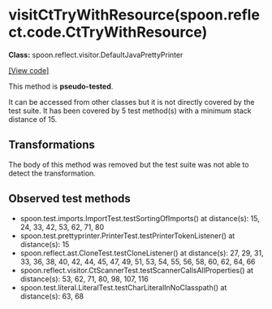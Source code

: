 # visitCtTryWithResource(spoon.reflect.code.CtTryWithResource)

**Class:** spoon.reflect.visitor.DefaultJavaPrettyPrinter

[[View code]](https://github.com/INRIA/spoon/blob/fd878bc71b73fc1da82356eaa6578f760c70f0de/src/main/java//spoon/reflect/visitor/DefaultJavaPrettyPrinter.java#L1701)

This method is **pseudo-tested**.


It can be accessed from other classes but it is not directly covered by the test suite. 
It has been covered by 5 test method(s) with a minimum stack distance of 15.

## Transformations

The body of this method was removed but the test suite was not able to detect the transformation.



## Observed test methods

* spoon.test.imports.ImportTest.testSortingOfImports() at distance(s): 15, 24, 33, 42, 53, 62, 71, 80
* spoon.test.prettyprinter.PrinterTest.testPrinterTokenListener() at distance(s): 15
* spoon.reflect.ast.CloneTest.testCloneListener() at distance(s): 27, 29, 31, 33, 36, 38, 40, 42, 44, 45, 47, 49, 51, 53, 54, 55, 56, 58, 60, 62, 64, 66
* spoon.reflect.visitor.CtScannerTest.testScannerCallsAllProperties() at distance(s): 53, 62, 71, 80, 98, 107, 116
* spoon.test.literal.LiteralTest.testCharLiteralInNoClasspath() at distance(s): 63, 68

